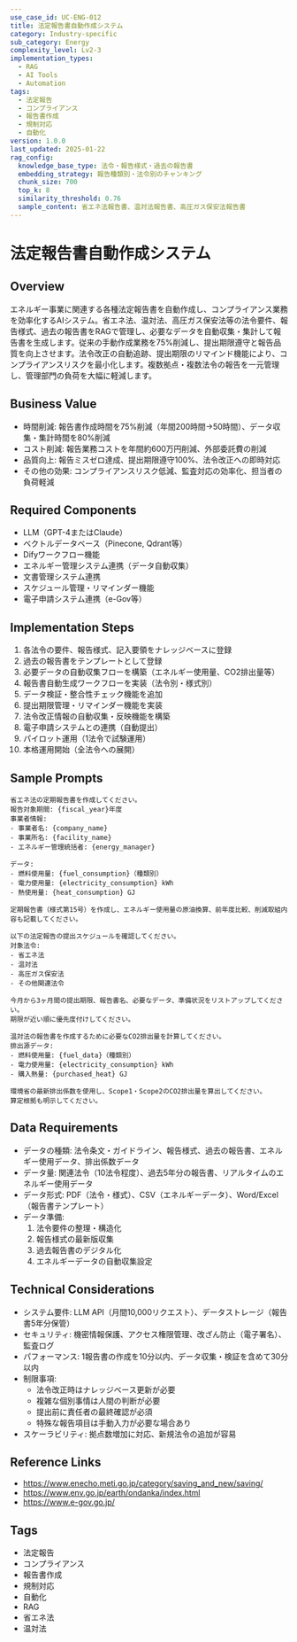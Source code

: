 ```yaml
---
use_case_id: UC-ENG-012
title: 法定報告書自動作成システム
category: Industry-specific
sub_category: Energy
complexity_level: Lv2-3
implementation_types:
  - RAG
  - AI Tools
  - Automation
tags:
  - 法定報告
  - コンプライアンス
  - 報告書作成
  - 規制対応
  - 自動化
version: 1.0.0
last_updated: 2025-01-22
rag_config:
  knowledge_base_type: 法令・報告様式・過去の報告書
  embedding_strategy: 報告種類別・法令別のチャンキング
  chunk_size: 700
  top_k: 8
  similarity_threshold: 0.76
  sample_content: 省エネ法報告書、温対法報告書、高圧ガス保安法報告書
---
```


# 法定報告書自動作成システム

## Overview

エネルギー事業に関連する各種法定報告書を自動作成し、コンプライアンス業務を効率化するAIシステム。省エネ法、温対法、高圧ガス保安法等の法令要件、報告様式、過去の報告書をRAGで管理し、必要なデータを自動収集・集計して報告書を生成します。従来の手動作成業務を75%削減し、提出期限遵守と報告品質を向上させます。法令改正の自動追跡、提出期限のリマインド機能により、コンプライアンスリスクを最小化します。複数拠点・複数法令の報告を一元管理し、管理部門の負荷を大幅に軽減します。

## Business Value

- 時間削減: 報告書作成時間を75%削減（年間200時間→50時間）、データ収集・集計時間を80%削減
- コスト削減: 報告業務コストを年間約600万円削減、外部委託費の削減
- 品質向上: 報告ミスゼロ達成、提出期限遵守100%、法令改正への即時対応
- その他の効果: コンプライアンスリスク低減、監査対応の効率化、担当者の負荷軽減

## Required Components

- LLM（GPT-4またはClaude）
- ベクトルデータベース（Pinecone, Qdrant等）
- Difyワークフロー機能
- エネルギー管理システム連携（データ自動収集）
- 文書管理システム連携
- スケジュール管理・リマインダー機能
- 電子申請システム連携（e-Gov等）

## Implementation Steps

1. 各法令の要件、報告様式、記入要領をナレッジベースに登録
2. 過去の報告書をテンプレートとして登録
3. 必要データの自動収集フローを構築（エネルギー使用量、CO2排出量等）
4. 報告書自動生成ワークフローを実装（法令別・様式別）
5. データ検証・整合性チェック機能を追加
6. 提出期限管理・リマインダー機能を実装
7. 法令改正情報の自動収集・反映機能を構築
8. 電子申請システムとの連携（自動提出）
9. パイロット運用（1法令で試験運用）
10. 本格運用開始（全法令への展開）

## Sample Prompts

```
省エネ法の定期報告書を作成してください。
報告対象期間: {fiscal_year}年度
事業者情報:
- 事業者名: {company_name}
- 事業所名: {facility_name}
- エネルギー管理統括者: {energy_manager}

データ:
- 燃料使用量: {fuel_consumption}（種類別）
- 電力使用量: {electricity_consumption} kWh
- 熱使用量: {heat_consumption} GJ

定期報告書（様式第15号）を作成し、エネルギー使用量の原油換算、前年度比較、削減取組内容も記載してください。
```

```
以下の法定報告の提出スケジュールを確認してください。
対象法令:
- 省エネ法
- 温対法
- 高圧ガス保安法
- その他関連法令

今月から3ヶ月間の提出期限、報告書名、必要なデータ、準備状況をリストアップしてください。
期限が近い順に優先度付けしてください。
```

```
温対法の報告書を作成するために必要なCO2排出量を計算してください。
排出源データ:
- 燃料使用量: {fuel_data}（種類別）
- 電力使用量: {electricity_consumption} kWh
- 購入熱量: {purchased_heat} GJ

環境省の最新排出係数を使用し、Scope1・Scope2のCO2排出量を算出してください。
算定根拠も明示してください。
```

## Data Requirements

- データの種類: 法令条文・ガイドライン、報告様式、過去の報告書、エネルギー使用データ、排出係数データ
- データ量: 関連法令（10法令程度）、過去5年分の報告書、リアルタイムのエネルギー使用データ
- データ形式: PDF（法令・様式）、CSV（エネルギーデータ）、Word/Excel（報告書テンプレート）
- データ準備:
  1. 法令要件の整理・構造化
  2. 報告様式の最新版収集
  3. 過去報告書のデジタル化
  4. エネルギーデータの自動収集設定

## Technical Considerations

- システム要件: LLM API（月間10,000リクエスト）、データストレージ（報告書5年分保管）
- セキュリティ: 機密情報保護、アクセス権限管理、改ざん防止（電子署名）、監査ログ
- パフォーマンス: 1報告書の作成を10分以内、データ収集・検証を含めて30分以内
- 制限事項:
  - 法令改正時はナレッジベース更新が必要
  - 複雑な個別事情は人間の判断が必要
  - 提出前に責任者の最終確認が必須
  - 特殊な報告項目は手動入力が必要な場合あり
- スケーラビリティ: 拠点数増加に対応、新規法令の追加が容易

## Reference Links

- https://www.enecho.meti.go.jp/category/saving_and_new/saving/
- https://www.env.go.jp/earth/ondanka/index.html
- https://www.e-gov.go.jp/

## Tags

- 法定報告
- コンプライアンス
- 報告書作成
- 規制対応
- 自動化
- RAG
- 省エネ法
- 温対法
